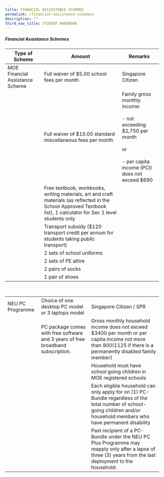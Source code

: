 ```yaml
---
title: FINANCIAL ASSISSTANCE SCHEMES
permalink: /financial-assistance-schemes/
description: ""
third_nav_title: STUDENT HANDBOOK
---
```



##### Financial Assistance Schemes

|          Type of Scheme         |   Amount          |      Remarks           |
|-------------------------------|--------------------------------------------------------------------------------------------------------------------------------------------------------------------|----------------------------------------------------------------------------------------------------------------------|
| MOE Financial Assistance Scheme | Full waiver of $5.00 school fees per month     | Singapore Citizen            |
|             | Full waiver of $10.00 standard miscellaneous fees per month          | Family gross monthly income: <br><br>- not exceeding $2,750 per  month<br><br>or<br><br>- per capita income (PCI) does not exceed $690 |
|               | Free textbook, workbooks, writing materials, art and craft materials (as reflected in the School Approved Textbook list), 1 calculator for Sec 1 level students only |                |
|                | Transport subsidy ($120 transport credit per annum for students taking public transport)         |         |
|                                 | 2 sets of school uniforms            |        |
|                                 | 2 sets of PE attire                           |                                                                 |
|                                 | 2 pairs of socks                         |       |
|                                 | 1 pair of shoes                            |       |

<br>

|                  |              |             |
|------------------|---------------------------------------------------------------------------------|----------------------------------------------------------------------------------------------------------------------------------------------------------------------------|
| NEU PC Programme | Choice of one desktop PC model or 3 laptops model                               | Singapore Citizen / SPR            |
|                  | PC package comes with free software and 3 years of free broadband subscription. | Gross monthly household income does not exceed $3400 per month or per capita income not more than $900 ($1125 if there is a permanently disabled family member)            |
|                  |                                                                                 | Household must have school going children in MOE registered schools                                                                                                        |
|                  |                                                                                 | Each eligible household can only apply for on (1) PC-Bundle regardless of the total number of school-going children and/or household members who have permanent disability |
|                  |                                                                                 | Past recipient of a PC-Bundle under the NEU PC Plus Programme may reapply only after a lapse of three (3) years from the last deployment to the household.                 |